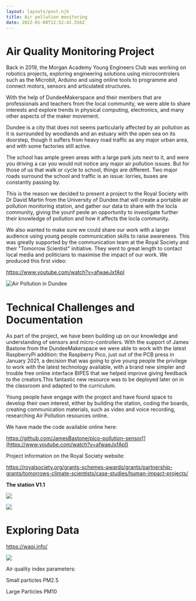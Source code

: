 ```yaml
---
layout: layouts/post.njk
title: Air pollution monitoring
date: 2022-01-08T12:52:41.556Z
---
```

# Air Quality Monitoring Project

Back in 2019, the Morgan Academy Young Engineers Club was working on robotics projects, exploring engineering solutions using microcontrolers such as the Microbit, Arduino and using online tools to programme and connect motors, sensors and articulated structures.

With the help of DundeeMakerspace and their members that are professionals and teachers from the local community, we were able to share interests and explore trends in physical computing, electronics, and many other aspects of the maker movement.

Dundee is a city that does not seems particularly affected by air pollution as it is surrounded by woodlands and an estuary with the open sea on its doorstep, though it suffers from heavy road traffic as any major urban area, and with some factories still active.

The school has ample green areas with a large park juts next to it, and were you driving a car you would not notice any major air pollution issues. But for those of us that walk or cycle to school, things are different. Two major roads surround the school and traffic is an issue: lorries, buses are constantly passing by.

This is the reason we decided to present a project to the Royal Society with Dr David Martin from the University of Dundee.that will create a portable air pollution monitoring station, and gather our data to share with the locla community, giving the younf peole an opportunity to investigate further their knowledge of pollution and how it affects the locla community. 

We also wanted to make sure we could share our work with a larger audience using young people communication skills to raise awareness. This was greatly supported by the communication team at the Royal Society and their "Tomorrow Scientist" initiative. They went to great length to contact local media and politicians to maximise the impact of our work. We produced this first video:

<https://www.youtube.com/watch?v=afwaeJxfApI>

![](https://lh5.googleusercontent.com/K17tLCDsgLijTs6sGPE5aGzmT5fhUTalbABknwqhmvp3LUr0xU3eBmfuD45sh1vaoOr8qEJ6mGeBmsKLO29Un39YLbPiLQLSDZuui37JqcY6OmpiwIVGl5WZKCsYq8kKssnGJbGs "Air Pollution in Dundee")

# Technical Challenges and Documentation

As part of the project, we have been building up on our knowledge and understanding of sensors and micro-controllers. With the support of James Bastone from the DundeeMakerspace we were able to work with the latest RaspberryPi addition: the Raspberry Pico, just out of the PCB press in January 2021, a decision that was going to give young people the privilege to work with the latest technology available, with a brand new simpler and trouble free online interface BIPES that we helped improve giving feedback to the creators.This fantastic new resource was to be deployed later on in the classroom and adapted to the curriculum.

Young people have engage with the project and have found space to develop their own interest, either by building the station, coding the boards, creating communication materials, such as video and voice recording, researching Air Pollution resources online. 

We have made the code available online here:

https://github.com/JamesBastone/pico-pollution-sensor[](https://www.youtube.com/watch?v=afwaeJxfApI)

Project information on the Royal Society website: 

<https://royalsociety.org/grants-schemes-awards/grants/partnership-grants/tomorrows-climate-scientists/case-studies/human-impact-projects/>

**The station V1.1**

![](https://lh3.googleusercontent.com/ZXXOI0-75jEcSA0wf1O_VKUYzUSJZpWUnvPhG-vmmDCkJWkTWKNNjirFZR5nD-lzX-OlsjuYQnWa3qLihytcwbT3YkFVBXn0zm-oPHrLTKCdSB_5R_zQRXvybhpMe99IZ4751gNI)

![](https://lh3.googleusercontent.com/EE2WSEcZ2R4UxjitMkfhxPk09sfhxFYKYD5Ie0Sx3xOi8qpf09HJROEbt_Kk9-2renKSgrt7dSMjS8zjxIIfbaVS0pQAPowVWRfJx6TfNbEKgLY9kvs8pdEFzjUOQvZoffA0erDd)



# Exploring Data

<https://waqi.info/>

![](https://lh6.googleusercontent.com/_Dp7MawoBhQv-PI1YPgmpxlPgSBEW8Nfq6Pt0aSeoaSeaHDMGMr-jx2lSWmQa5qzqxPlEM-a7V10vKsOdLQVywTaxNeT3DX1i0IjKRbOQ0chNlFk1HtbMmDtT3nwjXrc65_6LW0V)

Air quality index parameters:

Small particles PM2.5

Large Particles PM10